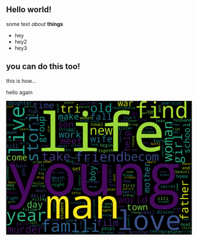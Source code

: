 ## Hello world!

some text _about_ **things**
- hey
- hey2
- hey3


## you can do this too!

this is how...

hello again

![Word Cloud](/images/wordcloud.png)
